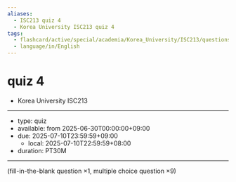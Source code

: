```yaml
---
aliases:
  - ISC213 quiz 4
  - Korea University ISC213 quiz 4
tags:
  - flashcard/active/special/academia/Korea_University/ISC213/questions/quiz_4
  - language/in/English
---
```


# quiz 4

- Korea University ISC213

---

- type: quiz
- available: from 2025-06-30T00:00:00+09:00
- due: 2025-07-10T23:59:59+09:00
  - local: 2025-07-10T22:59:59+08:00
- duration: PT30M

---

\(fill-in-the-blank question ×1, multiple choice question ×9\)
